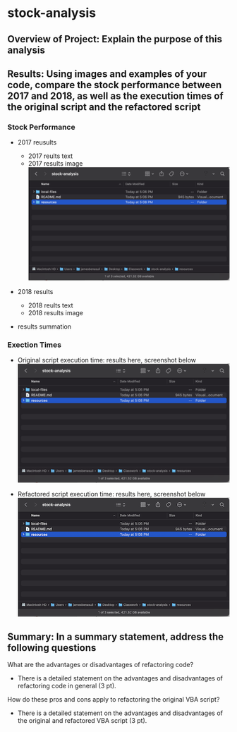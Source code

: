 # stock-analysis

## Overview of Project: Explain the purpose of this analysis

## Results: Using images and examples of your code, compare the stock performance between 2017 and 2018, as well as the execution times of the original script and the refactored script

### Stock Performance

- 2017 reusults
  - 2017 reults text
  - 2017 results image
![placeholder-image](resources/resources-image-placeholder1.png)

- 2018 results
  - 2018 reults text
  - 2018 results image

- results summation

### Exection Times

- Original script execution time: results here, screenshot below
![original-exexcution-time-image](resources/resources-image-placeholder1.png)

- Refactored script execution time: results here, screenshot below
![refactored-exexcution-time-image](resources/resources-image-placeholder2.png)

## Summary: In a summary statement, address the following questions

What are the advantages or disadvantages of refactoring code?

- There is a detailed statement on the advantages and disadvantages of refactoring code in general (3 pt).

How do these pros and cons apply to refactoring the original VBA script?

- There is a detailed statement on the advantages and disadvantages of the original and refactored VBA script (3 pt).
